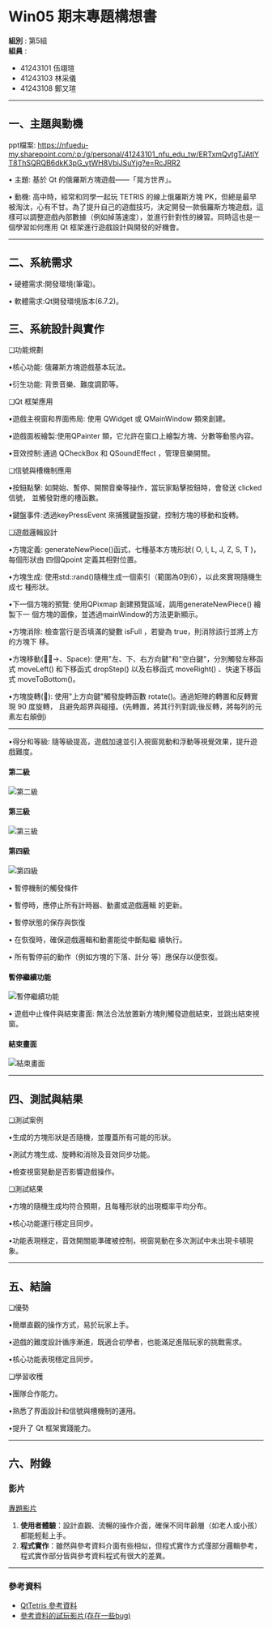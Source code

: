 # Win05 期末專題構想書

**組別** : 第5組  
**組員** :  
- 41243101 伍翊瑄  
- 41243103 林采儀  
- 41243108 鄭又瑄  

---

## 一、主題與動機

ppt檔案:
https://nfuedu-my.sharepoint.com/:p:/g/personal/41243101_nfu_edu_tw/ERTxmQvtgTJAtlYT8ThSQRQB6dkK3pG_ytWH8VbiJSuYjg?e=RcJRR2

• 主題: 基於 Qt 的俄羅斯方塊遊戲——「晃方世界」。​

• 動機: 高中時，經常和同學一起玩 TETRIS 的線上俄羅斯方塊 PK，但總是最早被淘汰，心有不甘。為了提升自己的遊戲技巧，決定開發一款俄羅斯方塊遊戲，這樣可以調整遊戲內部數據（例如掉落速度），並進行針對性的練習。同時這也是一個學習如何應用 Qt 框架進行遊戲設計與開發的好機會。

---

## 二、系統需求

• 硬體需求:開發環境(筆電)。

• 軟體需求:Qt開發環境版本(6.7.2)。

## 三、系統設計與實作

❑功能規劃

•核心功能: 俄羅斯方塊遊戲基本玩法。

•衍生功能: 背景音樂、難度調節等。

❑Qt 框架應用

•遊戲主視窗和界面佈局: 使用 QWidget 或 QMainWindow 類來創建。

•遊戲面板繪製:使用QPainter 類，它允許在窗口上繪製方塊、分數等動態內容。

•音效控制:通過 QCheckBox 和 QSoundEffect ，管理音樂開關。

❑信號與槽機制應用

•按鈕點擊: 如開始、暫停、開關音樂等操作，當玩家點擊按鈕時，會發送 clicked 信號，
並觸發對應的槽函數。

•鍵盤事件:透過keyPressEvent 來捕獲鍵盤按鍵，控制方塊的移動和旋轉。

❑遊戲邏輯設計

•方塊定義: generateNewPiece()函式，七種基本方塊形狀( O, I, L, J, Z, S, T )，每個形狀由
四個Qpoint 定義其相對位置。

•方塊生成: 使用std::rand()隨機生成一個索引（範圍為0到6），以此來實現隨機生成七
種形狀。

•下一個方塊的預覽: 使用QPixmap 創建預覽區域，調用generateNewPiece() 繪製下一
個方塊的圖像，並透過mainWindow的方法更新顯示。

•方塊消除: 檢查當行是否填滿的變數 isFull ，若變為 true，則消除該行並將上方的方塊下
移。

•方塊移動(→、Space): 使用"左、下、右方向鍵"和"空白鍵"，分別觸發左移函式 moveLeft() 
和下移函式 dropStep() 以及右移函式 moveRight() 、快速下移函式 moveToBottom()。

•方塊旋轉(): 使用"上方向鍵"觸發旋轉函數 rotate()。通過矩陣的轉置和反轉實現 90 度旋轉，
且避免超界與碰撞。(先轉置，將其行列對調;後反轉，將每列的元素左右顛倒)

---

•得分和等級: 隨等級提高，遊戲加速並引入視窗晃動和浮動等視覺效果，提升遊戲難度。

#### 第二級
![第二級](https://github.com/user-attachments/assets/5ee6f870-94e9-451b-98eb-588a298f854d)

#### 第三級
![第三級](https://github.com/user-attachments/assets/eee86f0d-bf3f-4471-9b4f-adec1c569348)

#### 第四級
![第四級](https://github.com/user-attachments/assets/bd309f88-7c05-47b6-b4d2-11ec0da78af6)

• 暫停機制的觸發條件

• 暫停時，應停止所有計時器、動畫或遊戲邏輯
的更新。

• 暫停狀態的保存與恢復

• 在恢復時，確保遊戲邏輯和動畫能從中斷點繼
續執行。

• 所有暫停前的動作（例如方塊的下落、計分
等）應保存以便恢復。

#### 暫停繼續功能
![暫停繼續功能](https://github.com/user-attachments/assets/306f9e9b-29a3-48d3-8873-6b55ac0248a0)

• 遊戲中止條件與結束畫面: 無法合法放置新方塊則觸發遊戲結束，並跳出結束視窗。

#### 結束畫面
![結束畫面](https://github.com/user-attachments/assets/b37b8b60-08df-4066-aed2-d413654c5dd1)


---

## 四、測試與結果

❑測試案例

•生成的方塊形狀是否隨機，並覆蓋所有可能的形狀。

•測試方塊生成、旋轉和消除及音效同步功能。

•檢查視窗晃動是否影響遊戲操作。

❑測試結果

•方塊的隨機生成均符合預期，且每種形狀的出現概率平均分布。

•核心功能運行穩定且同步。

•功能表現穩定，音效開關能準確被控制，視窗晃動在多次測試中未出現卡頓現象。


---

## 五、結論

❑優勢

•簡單直觀的操作方式，易於玩家上手。

•遊戲的難度設計循序漸進，既適合初學者，也能滿足進階玩家的挑戰需求。

•核心功能表現穩定且同步。

❑學習收穫

•團隊合作能力。

•熟悉了界面設計和信號與槽機制的運用。

•提升了 Qt 框架實踐能力。

---
## 六、附錄

### 影片

[專題影片](https://github.com/user-attachments/assets/12fcb185-fc93-456b-b223-98a7185d7bb3)

1. **使用者體驗**：設計直觀、流暢的操作介面，確保不同年齡層（如老人或小孩）都能輕鬆上手。
2. **程式實作**：雖然與參考資料介面有些相似，但程式實作方式僅部分邏輯參考，程式實作部分皆與參考資料程式有很大的差異。
---

### 參考資料

- [QtTetris 參考資料](https://github.com/tashaxing/QtTetris)
- [參考資料的試玩影片(存在一些bug)](https://github.com/user-attachments/assets/6d8c9369-c1b9-4377-80ae-f57b5db92372)
